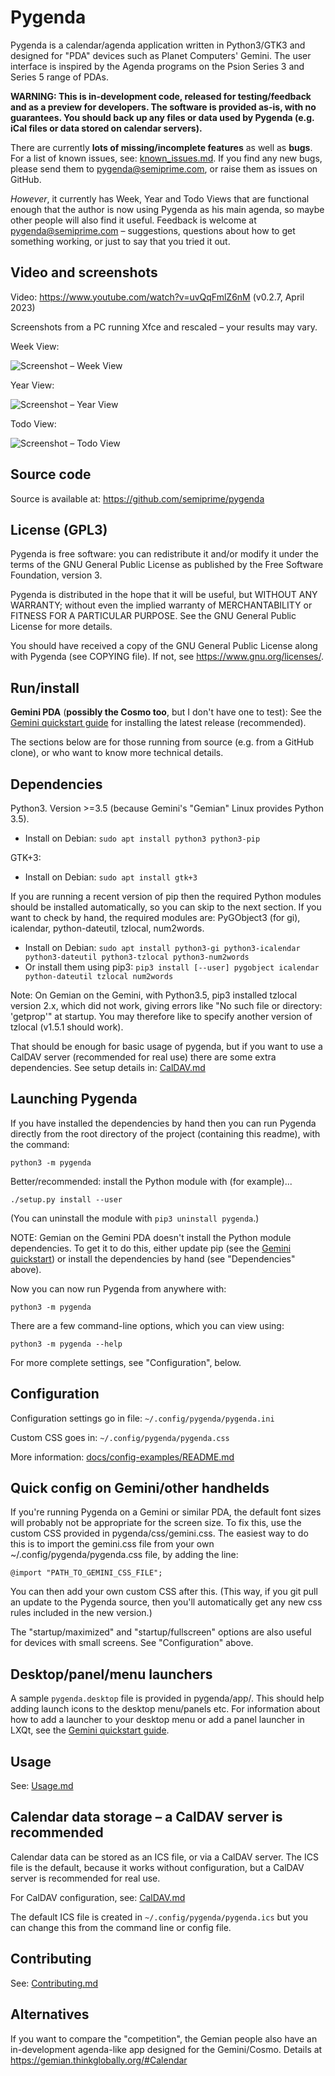 Pygenda
=======
Pygenda is a calendar/agenda application written in Python3/GTK3 and
designed for "PDA" devices such as Planet Computers' Gemini. The user
interface is inspired by the Agenda programs on the Psion Series 3 and
Series 5 range of PDAs.

**WARNING: This is in-development code, released for testing/feedback and
as a preview for developers. The software is provided as-is, with no
guarantees. You should back up any files or data used by Pygenda (e.g. iCal
files or data stored on calendar servers).**

There are currently **lots of missing/incomplete features** as well as
**bugs**. For a list of known issues, see: [known_issues.md](docs/known_issues.md).
If you find any new bugs, please send them to pygenda@semiprime.com,
or raise them as issues on GitHub.

*However*, it currently has Week, Year and Todo Views that are functional
enough that the author is now using Pygenda as his main agenda, so
maybe other people will also find it useful. Feedback is welcome at
pygenda@semiprime.com – suggestions, questions about how to get something
working, or just to say that you tried it out.

Video and screenshots
---------------------
Video: https://www.youtube.com/watch?v=uvQqFmlZ6nM (v0.2.7, April 2023)

Screenshots from a PC running Xfce and rescaled – your results may vary.

Week View:

![Screenshot – Week View](docs/screenshots/week_view.png?raw=true)

Year View:

![Screenshot – Year View](docs/screenshots/year_view.png?raw=true)

Todo View:

![Screenshot – Todo View](docs/screenshots/todo_view.png?raw=true)

Source code
-----------
Source is available at: https://github.com/semiprime/pygenda

License (GPL3)
--------------
Pygenda is free software: you can redistribute it and/or modify it
under the terms of the GNU General Public License as published by the
Free Software Foundation, version 3.

Pygenda is distributed in the hope that it will be useful, but WITHOUT
ANY WARRANTY; without even the implied warranty of MERCHANTABILITY or
FITNESS FOR A PARTICULAR PURPOSE. See the GNU General Public License
for more details.

You should have received a copy of the GNU General Public License along
with Pygenda (see COPYING file). If not, see <https://www.gnu.org/licenses/>.

Run/install
-----------
**Gemini PDA** (**possibly the Cosmo too**, but I don't have one to test):
See the [Gemini quickstart guide](docs/quickstart-geminipda.md) for
installing the latest release (recommended).

The sections below are for those running from source (e.g. from a
GitHub clone), or who want to know more technical details.

Dependencies
------------
Python3. Version >=3.5 (because Gemini's "Gemian" Linux provides Python 3.5).

* Install on Debian: `sudo apt install python3 python3-pip`

GTK+3:

* Install on Debian: `sudo apt install gtk+3`

If you are running a recent version of pip then the required Python
modules should be installed automatically, so you can skip to the next
section. If you want to check by hand, the required modules are:
PyGObject3 (for gi), icalendar, python-dateutil, tzlocal, num2words.

* Install on Debian: `sudo apt install python3-gi python3-icalendar python3-dateutil python3-tzlocal python3-num2words`
* Or install them using pip3: `pip3 install [--user] pygobject icalendar python-dateutil tzlocal num2words`

Note: On Gemian on the Gemini, with Python3.5, pip3 installed tzlocal
version 2.x, which did not work, giving errors like "No such file or
directory: 'getprop'" at startup. You may therefore like to specify
another version of tzlocal (v1.5.1 should work).

That should be enough for basic usage of pygenda, but if you want to
use a CalDAV server (recommended for real use) there are some extra
dependencies. See setup details in: [CalDAV.md](docs/CalDAV.md)

Launching Pygenda
-----------------
If you have installed the dependencies by hand then you can run
Pygenda directly from the root directory of the project (containing
this readme), with the command:

	python3 -m pygenda

Better/recommended: install the Python module with (for example)...

	./setup.py install --user

(You can uninstall the module with `pip3 uninstall pygenda`.)

NOTE: Gemian on the Gemini PDA doesn't install the Python module
dependencies. To get it to do this, either update pip (see the
[Gemini quickstart](docs/quickstart-geminipda.md)) or install
the dependencies by hand (see "Dependencies" above).

Now you can now run Pygenda from anywhere with:

	python3 -m pygenda

There are a few command-line options, which you can view using:

	python3 -m pygenda --help

For more complete settings, see "Configuration", below.

Configuration
-------------
Configuration settings go in file: `~/.config/pygenda/pygenda.ini`

Custom CSS goes in: `~/.config/pygenda/pygenda.css`

More information: [docs/config-examples/README.md](docs/config-examples/README.md)

Quick config on Gemini/other handhelds
--------------------------------------
If you're running Pygenda on a Gemini or similar PDA, the default font
sizes will probably not be appropriate for the screen size. To fix
this, use the custom CSS provided in pygenda/css/gemini.css.
The easiest way to do this is to import the gemini.css file from your
own ~/.config/pygenda/pygenda.css file, by adding the line:

	@import "PATH_TO_GEMINI_CSS_FILE";

You can then add your own custom CSS after this. (This way, if you
git pull an update to the Pygenda source, then you'll automatically
get any new css rules included in the new version.)

The "startup/maximized" and "startup/fullscreen" options are also
useful for devices with small screens. See "Configuration" above.

Desktop/panel/menu launchers
----------------------------
A sample `pygenda.desktop` file is provided in pygenda/app/.
This should help adding launch icons to the desktop menu/panels etc.
For information about how to add a launcher to your desktop menu
or add a panel launcher in LXQt, see the [Gemini quickstart guide](docs/quickstart-geminipda.md).

Usage
-----
See: [Usage.md](docs/Usage.md)

Calendar data storage – a CalDAV server is recommended
------------------------------------------------------
Calendar data can be stored as an ICS file, or via a CalDAV server.
The ICS file is the default, because it works without configuration,
but a CalDAV server is recommended for real use.

For CalDAV configuration, see: [CalDAV.md](docs/CalDAV.md)

The default ICS file is created in `~/.config/pygenda/pygenda.ics`
but you can change this from the command line or config file.

Contributing
------------
See: [Contributing.md](docs/Contributing.md)

Alternatives
------------
If you want to compare the "competition", the Gemian people also have
an in-development agenda-like app designed for the Gemini/Cosmo.
Details at https://gemian.thinkglobally.org/#Calendar
